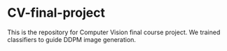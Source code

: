 # CV-final-project
This is the repository for Computer Vision final course project. We trained classifiers to guide DDPM image generation. 
